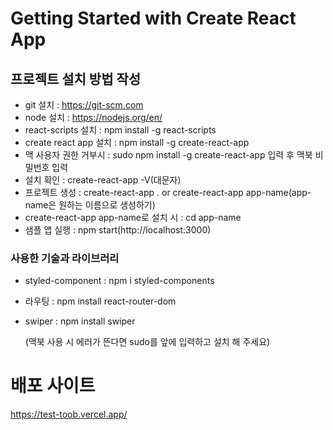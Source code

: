 # Getting Started with Create React App

## 프로젝트 설치 방법 작성

- git 설치 : https://git-scm.com
- node 설치 : https://nodejs.org/en/
- react-scripts 설치 : npm install -g react-scripts
- create react app 설치 : npm install -g create-react-app
- 맥 사용자 권한 거부시 : sudo npm install -g create-react-app 입력 후 맥북 비밀번호 입력
- 설치 확인 : create-react-app -V(대문자)
- 프로젝트 생성 : create-react-app . or create-react-app app-name(app-name은 원하는 이름으로 생성하기)
- create-react-app app-name로 설치 시 : cd app-name
- 샘플 앱 실행 : npm start(http://localhost:3000)

### 사용한 기술과 라이브러리

- styled-component : npm i styled-components
- 라우팅 : npm install react-router-dom
- swiper : npm install swiper

  (맥북 사용 시 에러가 뜬다면 sudo를 앞에 입력하고 설치 해 주세요)

# 배포 사이트

https://test-toob.vercel.app/

